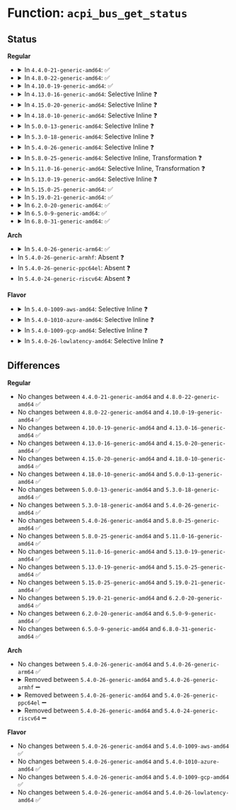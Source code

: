 # Function: <code>acpi_bus_get_status</code>

## Status
<b>Regular</b>
<ul>
<li>
<details>
<summary>In <code>4.4.0-21-generic-amd64</code>: ✅</summary>

```c
int acpi_bus_get_status(struct acpi_device * device)
```

```json
{
  "name": "acpi_bus_get_status",
  "collision_type": "Unique Global",
  "inline_type": "No",
  "funcs": [
    {
      "addr": 18446744071583558271,
      "name": "acpi_bus_get_status",
      "external": true,
      "loc": "drivers/acpi/bus.c:108",
      "file": "drivers/acpi/bus.c",
      "inline": "seen, unknown",
      "caller_inline": [],
      "caller_func": [
        "drivers/acpi/scan.c:acpi_bus_attach",
        "drivers/acpi/scan.c:acpi_scan_bus_check",
        "drivers/acpi/scan.c:acpi_device_hotplug",
        "drivers/acpi/pci_link.c:acpi_pci_link_get_current",
        "drivers/acpi/pci_link.c:acpi_pci_link_set",
        "drivers/spi/spi.c:acpi_spi_add_device",
        "drivers/i2c/i2c-core.c:acpi_i2c_add_device"
      ]
    }
  ],
  "symbols": [
    {
      "addr": 18446744071583558271,
      "name": "acpi_bus_get_status",
      "section": ".text",
      "bind": "STB_GLOBAL",
      "size": 90
    }
  ]
}
```
</details>
</li>
<li>
<details>
<summary>In <code>4.8.0-22-generic-amd64</code>: ✅</summary>

```c
int acpi_bus_get_status(struct acpi_device * device)
```

```json
{
  "name": "acpi_bus_get_status",
  "collision_type": "Unique Global",
  "inline_type": "No",
  "funcs": [
    {
      "addr": 18446744071583879898,
      "name": "acpi_bus_get_status",
      "external": true,
      "loc": "drivers/acpi/bus.c:112",
      "file": "drivers/acpi/bus.c",
      "inline": "seen, unknown",
      "caller_inline": [],
      "caller_func": [
        "drivers/acpi/scan.c:acpi_bus_attach",
        "drivers/acpi/scan.c:acpi_device_hotplug",
        "drivers/acpi/scan.c:acpi_scan_bus_check",
        "drivers/acpi/pci_link.c:acpi_pci_link_set",
        "drivers/acpi/pci_link.c:acpi_pci_link_get_current",
        "drivers/i2c/i2c-core.c:acpi_i2c_get_info"
      ]
    }
  ],
  "symbols": [
    {
      "addr": 18446744071583879898,
      "name": "acpi_bus_get_status",
      "section": ".text",
      "bind": "STB_GLOBAL",
      "size": 90
    }
  ]
}
```
</details>
</li>
<li>
<details>
<summary>In <code>4.10.0-19-generic-amd64</code>: ✅</summary>

```c
int acpi_bus_get_status(struct acpi_device * device)
```

```json
{
  "name": "acpi_bus_get_status",
  "collision_type": "Unique Global",
  "inline_type": "No",
  "funcs": [
    {
      "addr": 18446744071584018952,
      "name": "acpi_bus_get_status",
      "external": true,
      "loc": "drivers/acpi/bus.c:112",
      "file": "drivers/acpi/bus.c",
      "inline": "seen, unknown",
      "caller_inline": [],
      "caller_func": [
        "drivers/acpi/scan.c:acpi_bus_attach",
        "drivers/acpi/scan.c:acpi_device_hotplug",
        "drivers/acpi/scan.c:acpi_scan_bus_check",
        "drivers/acpi/pci_link.c:acpi_pci_link_set",
        "drivers/acpi/pci_link.c:acpi_pci_link_get_current",
        "drivers/i2c/i2c-core.c:i2c_acpi_get_info",
        "drivers/i2c/i2c-core.c:i2c_acpi_do_lookup"
      ]
    }
  ],
  "symbols": [
    {
      "addr": 18446744071584018952,
      "name": "acpi_bus_get_status",
      "section": ".text",
      "bind": "STB_GLOBAL",
      "size": 90
    }
  ]
}
```
</details>
</li>
<li>
<details>
<summary>In <code>4.13.0-16-generic-amd64</code>: Selective Inline ❓</summary>

```c
int acpi_bus_get_status(struct acpi_device * device)
```

```json
{
  "name": "acpi_bus_get_status",
  "collision_type": "Unique Global",
  "inline_type": "Selective",
  "funcs": [
    {
      "addr": 18446744071584072000,
      "name": "acpi_bus_get_status",
      "external": true,
      "loc": "drivers/acpi/bus.c:112",
      "file": "drivers/acpi/bus.c",
      "inline": "not declared, inlined",
      "caller_inline": [],
      "caller_func": [
        "drivers/acpi/scan.c:acpi_bus_attach",
        "drivers/acpi/scan.c:acpi_device_hotplug",
        "drivers/acpi/scan.c:acpi_scan_bus_check",
        "drivers/acpi/pci_link.c:acpi_pci_link_set",
        "drivers/i2c/i2c-core-acpi.c:i2c_acpi_get_info",
        "drivers/i2c/i2c-core-acpi.c:i2c_acpi_do_lookup"
      ]
    }
  ],
  "symbols": [
    {
      "addr": 18446744071584072000,
      "name": "acpi_bus_get_status",
      "section": ".text",
      "bind": "STB_GLOBAL",
      "size": 132
    }
  ]
}
```
</details>
</li>
<li>
<details>
<summary>In <code>4.15.0-20-generic-amd64</code>: Selective Inline ❓</summary>

```c
int acpi_bus_get_status(struct acpi_device * device)
```

```json
{
  "name": "acpi_bus_get_status",
  "collision_type": "Unique Global",
  "inline_type": "Selective",
  "funcs": [
    {
      "addr": 18446744071584341680,
      "name": "acpi_bus_get_status",
      "external": true,
      "loc": "drivers/acpi/bus.c:139",
      "file": "drivers/acpi/bus.c",
      "inline": "not declared, inlined",
      "caller_inline": [],
      "caller_func": [
        "drivers/acpi/scan.c:acpi_bus_attach",
        "drivers/acpi/scan.c:acpi_device_hotplug",
        "drivers/acpi/scan.c:acpi_scan_bus_check",
        "drivers/acpi/pci_link.c:acpi_pci_link_set",
        "drivers/tty/serdev/core.c:acpi_serdev_add_device",
        "drivers/i2c/i2c-core-acpi.c:i2c_acpi_get_info",
        "drivers/i2c/i2c-core-acpi.c:i2c_acpi_do_lookup"
      ]
    }
  ],
  "symbols": [
    {
      "addr": 18446744071584341680,
      "name": "acpi_bus_get_status",
      "section": ".text",
      "bind": "STB_GLOBAL",
      "size": 320
    }
  ]
}
```
</details>
</li>
<li>
<details>
<summary>In <code>4.18.0-10-generic-amd64</code>: Selective Inline ❓</summary>

```c
int acpi_bus_get_status(struct acpi_device * device)
```

```json
{
  "name": "acpi_bus_get_status",
  "collision_type": "Unique Global",
  "inline_type": "Selective",
  "funcs": [
    {
      "addr": 18446744071584561200,
      "name": "acpi_bus_get_status",
      "external": true,
      "loc": "drivers/acpi/bus.c:140",
      "file": "drivers/acpi/bus.c",
      "inline": "not declared, inlined",
      "caller_inline": [],
      "caller_func": [
        "drivers/acpi/scan.c:acpi_bus_attach",
        "drivers/acpi/scan.c:acpi_add_single_object",
        "drivers/acpi/scan.c:acpi_device_hotplug",
        "drivers/acpi/scan.c:acpi_scan_bus_check",
        "drivers/acpi/pci_link.c:acpi_pci_link_set",
        "drivers/tty/serdev/core.c:acpi_serdev_add_device",
        "drivers/i2c/i2c-core-acpi.c:i2c_acpi_get_info",
        "drivers/i2c/i2c-core-acpi.c:i2c_acpi_do_lookup"
      ]
    }
  ],
  "symbols": [
    {
      "addr": 18446744071584561200,
      "name": "acpi_bus_get_status",
      "section": ".text",
      "bind": "STB_GLOBAL",
      "size": 349
    }
  ]
}
```
</details>
</li>
<li>
<details>
<summary>In <code>5.0.0-13-generic-amd64</code>: Selective Inline ❓</summary>

```c
int acpi_bus_get_status(struct acpi_device * device)
```

```json
{
  "name": "acpi_bus_get_status",
  "collision_type": "Unique Global",
  "inline_type": "Selective",
  "funcs": [
    {
      "addr": 18446744071584658512,
      "name": "acpi_bus_get_status",
      "external": true,
      "loc": "drivers/acpi/bus.c:109",
      "file": "drivers/acpi/bus.c",
      "inline": "not declared, inlined",
      "caller_inline": [],
      "caller_func": [
        "drivers/acpi/scan.c:acpi_bus_attach",
        "drivers/acpi/scan.c:acpi_add_single_object",
        "drivers/acpi/scan.c:acpi_device_hotplug",
        "drivers/acpi/scan.c:acpi_scan_bus_check",
        "drivers/acpi/pci_link.c:acpi_pci_link_set",
        "drivers/tty/serdev/core.c:acpi_serdev_add_device",
        "drivers/i2c/i2c-core-acpi.c:i2c_acpi_get_info",
        "drivers/i2c/i2c-core-acpi.c:i2c_acpi_do_lookup"
      ]
    }
  ],
  "symbols": [
    {
      "addr": 18446744071584658512,
      "name": "acpi_bus_get_status",
      "section": ".text",
      "bind": "STB_GLOBAL",
      "size": 349
    }
  ]
}
```
</details>
</li>
<li>
<details>
<summary>In <code>5.3.0-18-generic-amd64</code>: Selective Inline ❓</summary>

```c
int acpi_bus_get_status(struct acpi_device * device)
```

```json
{
  "name": "acpi_bus_get_status",
  "collision_type": "Unique Global",
  "inline_type": "Selective",
  "funcs": [
    {
      "addr": 18446744071584858800,
      "name": "acpi_bus_get_status",
      "external": true,
      "loc": "drivers/acpi/bus.c:96",
      "file": "drivers/acpi/bus.c",
      "inline": "not declared, inlined",
      "caller_inline": [],
      "caller_func": [
        "drivers/acpi/scan.c:acpi_bus_attach",
        "drivers/acpi/scan.c:acpi_add_single_object",
        "drivers/acpi/scan.c:acpi_device_hotplug",
        "drivers/acpi/scan.c:acpi_scan_bus_check",
        "drivers/acpi/pci_link.c:acpi_pci_link_set",
        "drivers/tty/serdev/core.c:acpi_serdev_add_device",
        "drivers/spi/spi.c:acpi_register_spi_device",
        "drivers/i2c/i2c-core-acpi.c:i2c_acpi_get_info",
        "drivers/i2c/i2c-core-acpi.c:i2c_acpi_do_lookup"
      ]
    }
  ],
  "symbols": [
    {
      "addr": 18446744071584858800,
      "name": "acpi_bus_get_status",
      "section": ".text",
      "bind": "STB_GLOBAL",
      "size": 349
    }
  ]
}
```
</details>
</li>
<li>
<details>
<summary>In <code>5.4.0-26-generic-amd64</code>: Selective Inline ❓</summary>

```c
int acpi_bus_get_status(struct acpi_device * device)
```

```json
{
  "name": "acpi_bus_get_status",
  "collision_type": "Unique Global",
  "inline_type": "Selective",
  "funcs": [
    {
      "addr": 18446744071584994672,
      "name": "acpi_bus_get_status",
      "external": true,
      "loc": "drivers/acpi/bus.c:96",
      "file": "drivers/acpi/bus.c",
      "inline": "not declared, inlined",
      "caller_inline": [],
      "caller_func": [
        "drivers/acpi/scan.c:acpi_bus_attach",
        "drivers/acpi/scan.c:acpi_add_single_object",
        "drivers/acpi/scan.c:acpi_device_hotplug",
        "drivers/acpi/scan.c:acpi_scan_bus_check",
        "drivers/acpi/pci_link.c:acpi_pci_link_set",
        "drivers/tty/serdev/core.c:acpi_serdev_add_device",
        "drivers/spi/spi.c:acpi_register_spi_device",
        "drivers/i2c/i2c-core-acpi.c:i2c_acpi_get_info",
        "drivers/i2c/i2c-core-acpi.c:i2c_acpi_do_lookup"
      ]
    }
  ],
  "symbols": [
    {
      "addr": 18446744071584994672,
      "name": "acpi_bus_get_status",
      "section": ".text",
      "bind": "STB_GLOBAL",
      "size": 349
    }
  ]
}
```
</details>
</li>
<li>
<details>
<summary>In <code>5.8.0-25-generic-amd64</code>: Selective Inline, Transformation ❓</summary>

```c
int acpi_bus_get_status(struct acpi_device * device)
```

```json
{
  "name": "acpi_bus_get_status",
  "collision_type": "Unique Global",
  "inline_type": "Selective",
  "funcs": [
    {
      "addr": 18446744071585693792,
      "name": "acpi_bus_get_status",
      "external": true,
      "loc": "drivers/acpi/bus.c:96",
      "file": "drivers/acpi/bus.c",
      "inline": "not declared, inlined",
      "caller_inline": [],
      "caller_func": [
        "drivers/acpi/scan.c:acpi_bus_attach",
        "drivers/acpi/scan.c:acpi_add_single_object",
        "drivers/acpi/scan.c:acpi_device_hotplug",
        "drivers/acpi/scan.c:acpi_scan_bus_check",
        "drivers/acpi/pci_link.c:acpi_pci_link_set",
        "drivers/acpi/pci_link.c:acpi_pci_link_get_current",
        "drivers/tty/serdev/core.c:acpi_serdev_check_resources",
        "drivers/spi/spi.c:acpi_register_spi_device",
        "drivers/i2c/i2c-core-acpi.c:i2c_acpi_get_info",
        "drivers/i2c/i2c-core-acpi.c:i2c_acpi_do_lookup"
      ]
    }
  ],
  "symbols": [
    {
      "addr": 18446744071585693792,
      "name": "acpi_bus_get_status.part.0",
      "section": ".text",
      "bind": "STB_LOCAL",
      "size": 315
    },
    {
      "addr": 18446744071585694112,
      "name": "acpi_bus_get_status",
      "section": ".text",
      "bind": "STB_GLOBAL",
      "size": 95
    }
  ]
}
```
</details>
</li>
<li>
<details>
<summary>In <code>5.11.0-16-generic-amd64</code>: Selective Inline, Transformation ❓</summary>

```c
int acpi_bus_get_status(struct acpi_device * device)
```

```json
{
  "name": "acpi_bus_get_status",
  "collision_type": "Unique Global",
  "inline_type": "Selective",
  "funcs": [
    {
      "addr": 18446744071585816016,
      "name": "acpi_bus_get_status",
      "external": true,
      "loc": "drivers/acpi/bus.c:96",
      "file": "drivers/acpi/bus.c",
      "inline": "not declared, inlined",
      "caller_inline": [],
      "caller_func": [
        "drivers/acpi/scan.c:acpi_bus_attach",
        "drivers/acpi/scan.c:acpi_add_single_object",
        "drivers/acpi/scan.c:acpi_device_hotplug",
        "drivers/acpi/scan.c:acpi_scan_bus_check",
        "drivers/acpi/pci_link.c:acpi_pci_link_set",
        "drivers/acpi/pci_link.c:acpi_pci_link_get_current",
        "drivers/tty/serdev/core.c:acpi_serdev_check_resources",
        "drivers/spi/spi.c:acpi_register_spi_device",
        "drivers/i2c/i2c-core-acpi.c:i2c_acpi_get_info",
        "drivers/i2c/i2c-core-acpi.c:i2c_acpi_do_lookup"
      ]
    }
  ],
  "symbols": [
    {
      "addr": 18446744071585816016,
      "name": "acpi_bus_get_status.part.0",
      "section": ".text",
      "bind": "STB_LOCAL",
      "size": 310
    },
    {
      "addr": 18446744071585816336,
      "name": "acpi_bus_get_status",
      "section": ".text",
      "bind": "STB_GLOBAL",
      "size": 101
    }
  ]
}
```
</details>
</li>
<li>
<details>
<summary>In <code>5.13.0-19-generic-amd64</code>: Selective Inline ❓</summary>

```c
int acpi_bus_get_status(struct acpi_device * device)
```

```json
{
  "name": "acpi_bus_get_status",
  "collision_type": "Unique Global",
  "inline_type": "Selective",
  "funcs": [
    {
      "addr": 18446744071585696528,
      "name": "acpi_bus_get_status",
      "external": true,
      "loc": "drivers/acpi/bus.c:94",
      "file": "drivers/acpi/bus.c",
      "inline": "not declared, inlined",
      "caller_inline": [],
      "caller_func": [
        "drivers/acpi/scan.c:acpi_bus_attach",
        "drivers/acpi/scan.c:acpi_add_single_object",
        "drivers/acpi/scan.c:acpi_device_hotplug",
        "drivers/acpi/scan.c:acpi_scan_bus_check",
        "drivers/acpi/pci_link.c:acpi_pci_link_set",
        "drivers/acpi/pci_link.c:acpi_pci_link_get_current",
        "drivers/tty/serdev/core.c:acpi_serdev_add_device",
        "drivers/spi/spi.c:acpi_register_spi_device",
        "drivers/i2c/i2c-core-acpi.c:i2c_acpi_get_info",
        "drivers/i2c/i2c-core-acpi.c:i2c_acpi_do_lookup"
      ]
    }
  ],
  "symbols": [
    {
      "addr": 18446744071585696528,
      "name": "acpi_bus_get_status",
      "section": ".text",
      "bind": "STB_GLOBAL",
      "size": 277
    }
  ]
}
```
</details>
</li>
<li>
<details>
<summary>In <code>5.15.0-25-generic-amd64</code>: ✅</summary>

```c
int acpi_bus_get_status(struct acpi_device * device)
```

```json
{
  "name": "acpi_bus_get_status",
  "collision_type": "Unique Global",
  "inline_type": "No",
  "funcs": [
    {
      "addr": 18446744071586176848,
      "name": "acpi_bus_get_status",
      "external": true,
      "loc": "drivers/acpi/bus.c:96",
      "file": "drivers/acpi/bus.c",
      "inline": "seen, unknown",
      "caller_inline": [],
      "caller_func": [
        "drivers/acpi/scan.c:acpi_bus_attach",
        "drivers/acpi/scan.c:acpi_add_single_object",
        "drivers/acpi/scan.c:acpi_device_hotplug",
        "drivers/acpi/scan.c:acpi_scan_bus_check",
        "drivers/acpi/pci_link.c:acpi_pci_link_set",
        "drivers/acpi/pci_link.c:acpi_pci_link_get_current",
        "drivers/tty/serdev/core.c:acpi_serdev_add_device",
        "drivers/spi/spi.c:acpi_register_spi_device",
        "drivers/i2c/i2c-core-acpi.c:i2c_acpi_get_info",
        "drivers/i2c/i2c-core-acpi.c:i2c_acpi_do_lookup"
      ]
    }
  ],
  "symbols": [
    {
      "addr": 18446744071586176848,
      "name": "acpi_bus_get_status",
      "section": ".text",
      "bind": "STB_GLOBAL",
      "size": 275
    }
  ]
}
```
</details>
</li>
<li>
<details>
<summary>In <code>5.19.0-21-generic-amd64</code>: ✅</summary>

```c
int acpi_bus_get_status(struct acpi_device * device)
```

```json
{
  "name": "acpi_bus_get_status",
  "collision_type": "Unique Global",
  "inline_type": "No",
  "funcs": [
    {
      "addr": 18446744071587412176,
      "name": "acpi_bus_get_status",
      "external": true,
      "loc": "drivers/acpi/bus.c:97",
      "file": "drivers/acpi/bus.c",
      "inline": "seen, unknown",
      "caller_inline": [],
      "caller_func": [
        "drivers/acpi/scan.c:acpi_bus_attach",
        "drivers/acpi/scan.c:acpi_add_single_object",
        "drivers/acpi/scan.c:acpi_device_hotplug",
        "drivers/acpi/scan.c:acpi_scan_bus_check",
        "drivers/acpi/pci_link.c:acpi_pci_link_set",
        "drivers/acpi/pci_link.c:acpi_pci_link_get_current",
        "drivers/tty/serdev/core.c:acpi_serdev_add_device",
        "drivers/spi/spi.c:acpi_register_spi_device",
        "drivers/i2c/i2c-core-acpi.c:i2c_acpi_get_info",
        "drivers/i2c/i2c-core-acpi.c:i2c_acpi_do_lookup"
      ]
    }
  ],
  "symbols": [
    {
      "addr": 18446744071587412176,
      "name": "acpi_bus_get_status",
      "section": ".text",
      "bind": "STB_GLOBAL",
      "size": 295
    }
  ]
}
```
</details>
</li>
<li>
<details>
<summary>In <code>6.2.0-20-generic-amd64</code>: ✅</summary>

```c
int acpi_bus_get_status(struct acpi_device * device)
```

```json
{
  "name": "acpi_bus_get_status",
  "collision_type": "Unique Global",
  "inline_type": "No",
  "funcs": [
    {
      "addr": 18446744071588668016,
      "name": "acpi_bus_get_status",
      "external": true,
      "loc": "drivers/acpi/bus.c:98",
      "file": "drivers/acpi/bus.c",
      "inline": "seen, unknown",
      "caller_inline": [],
      "caller_func": [
        "drivers/acpi/scan.c:acpi_bus_attach",
        "drivers/acpi/scan.c:acpi_add_single_object",
        "drivers/acpi/scan.c:acpi_device_hotplug",
        "drivers/acpi/pci_link.c:acpi_pci_link_set",
        "drivers/acpi/pci_link.c:acpi_pci_link_get_current",
        "drivers/tty/serdev/core.c:acpi_serdev_add_device",
        "drivers/spi/spi.c:acpi_register_spi_device",
        "drivers/i2c/i2c-core-acpi.c:i2c_acpi_get_info",
        "drivers/i2c/i2c-core-acpi.c:i2c_acpi_do_lookup"
      ]
    }
  ],
  "symbols": [
    {
      "addr": 18446744071588668016,
      "name": "acpi_bus_get_status",
      "section": ".text",
      "bind": "STB_GLOBAL",
      "size": 281
    }
  ]
}
```
</details>
</li>
<li>
<details>
<summary>In <code>6.5.0-9-generic-amd64</code>: ✅</summary>

```c
int acpi_bus_get_status(struct acpi_device * device)
```

```json
{
  "name": "acpi_bus_get_status",
  "collision_type": "Unique Global",
  "inline_type": "No",
  "funcs": [
    {
      "addr": 18446744071588955744,
      "name": "acpi_bus_get_status",
      "external": true,
      "loc": "drivers/acpi/bus.c:95",
      "file": "drivers/acpi/bus.c",
      "inline": "seen, unknown",
      "caller_inline": [],
      "caller_func": [
        "drivers/acpi/scan.c:acpi_bus_attach",
        "drivers/acpi/scan.c:acpi_add_single_object",
        "drivers/acpi/scan.c:acpi_device_hotplug",
        "drivers/acpi/pci_link.c:acpi_pci_link_set",
        "drivers/acpi/pci_link.c:acpi_pci_link_get_current",
        "drivers/tty/serdev/core.c:acpi_serdev_add_device",
        "drivers/spi/spi.c:acpi_register_spi_device",
        "drivers/i2c/i2c-core-acpi.c:i2c_acpi_get_info",
        "drivers/i2c/i2c-core-acpi.c:i2c_acpi_do_lookup"
      ]
    }
  ],
  "symbols": [
    {
      "addr": 18446744071588955744,
      "name": "acpi_bus_get_status",
      "section": ".text",
      "bind": "STB_GLOBAL",
      "size": 281
    }
  ]
}
```
</details>
</li>
<li>
<details>
<summary>In <code>6.8.0-31-generic-amd64</code>: ✅</summary>

```c
int acpi_bus_get_status(struct acpi_device * device)
```

```json
{
  "name": "acpi_bus_get_status",
  "collision_type": "Unique Global",
  "inline_type": "No",
  "funcs": [
    {
      "addr": 18446744071589253040,
      "name": "acpi_bus_get_status",
      "external": true,
      "loc": "drivers/acpi/bus.c:95",
      "file": "drivers/acpi/bus.c",
      "inline": "seen, unknown",
      "caller_inline": [],
      "caller_func": [
        "drivers/acpi/scan.c:acpi_bus_attach",
        "drivers/acpi/scan.c:acpi_add_single_object",
        "drivers/acpi/scan.c:acpi_device_hotplug",
        "drivers/acpi/pci_link.c:acpi_pci_link_set",
        "drivers/acpi/pci_link.c:acpi_pci_link_get_current",
        "drivers/tty/serdev/core.c:acpi_serdev_add_device",
        "drivers/spi/spi.c:acpi_register_spi_device",
        "drivers/i2c/i2c-core-acpi.c:i2c_acpi_get_info",
        "drivers/i2c/i2c-core-acpi.c:i2c_acpi_do_lookup"
      ]
    }
  ],
  "symbols": [
    {
      "addr": 18446744071589253040,
      "name": "acpi_bus_get_status",
      "section": ".text",
      "bind": "STB_GLOBAL",
      "size": 281
    }
  ]
}
```
</details>
</li>
</ul>
<b>Arch</b>
<ul>
<li>
<details>
<summary>In <code>5.4.0-26-generic-arm64</code>: ✅</summary>

```c
int acpi_bus_get_status(struct acpi_device * device)
```

```json
{
  "name": "acpi_bus_get_status",
  "collision_type": "Unique Global",
  "inline_type": "No",
  "funcs": [
    {
      "addr": 18446603336497401448,
      "name": "acpi_bus_get_status",
      "external": true,
      "loc": "drivers/acpi/bus.c:96",
      "file": "drivers/acpi/bus.c",
      "inline": "seen, unknown",
      "caller_inline": [],
      "caller_func": [
        "drivers/acpi/scan.c:acpi_bus_attach",
        "drivers/acpi/scan.c:acpi_add_single_object",
        "drivers/acpi/scan.c:acpi_device_hotplug",
        "drivers/acpi/scan.c:acpi_scan_bus_check",
        "drivers/acpi/pci_link.c:acpi_pci_link_set",
        "drivers/tty/serdev/core.c:acpi_serdev_add_device",
        "drivers/spi/spi.c:acpi_register_spi_device",
        "drivers/i2c/i2c-core-acpi.c:i2c_acpi_get_info",
        "drivers/i2c/i2c-core-acpi.c:i2c_acpi_do_lookup",
        "drivers/perf/xgene_pmu.c:acpi_pmu_dev_add"
      ]
    }
  ],
  "symbols": [
    {
      "addr": 18446603336497401448,
      "name": "acpi_bus_get_status",
      "section": ".text",
      "bind": "STB_GLOBAL",
      "size": 172
    }
  ]
}
```
</details>
</li>
<li>
In <code>5.4.0-26-generic-armhf</code>: Absent ❓
</li>
<li>
In <code>5.4.0-26-generic-ppc64el</code>: Absent ❓
</li>
<li>
In <code>5.4.0-24-generic-riscv64</code>: Absent ❓
</li>
</ul>
<b>Flavor</b>
<ul>
<li>
<details>
<summary>In <code>5.4.0-1009-aws-amd64</code>: Selective Inline ❓</summary>

```c
int acpi_bus_get_status(struct acpi_device * device)
```

```json
{
  "name": "acpi_bus_get_status",
  "collision_type": "Unique Global",
  "inline_type": "Selective",
  "funcs": [
    {
      "addr": 18446744071584938752,
      "name": "acpi_bus_get_status",
      "external": true,
      "loc": "drivers/acpi/bus.c:96",
      "file": "drivers/acpi/bus.c",
      "inline": "not declared, inlined",
      "caller_inline": [],
      "caller_func": [
        "drivers/acpi/scan.c:acpi_bus_attach",
        "drivers/acpi/scan.c:acpi_add_single_object",
        "drivers/acpi/scan.c:acpi_device_hotplug",
        "drivers/acpi/scan.c:acpi_scan_bus_check",
        "drivers/acpi/pci_link.c:acpi_pci_link_set",
        "drivers/tty/serdev/core.c:acpi_serdev_add_device",
        "drivers/spi/spi.c:acpi_register_spi_device"
      ]
    }
  ],
  "symbols": [
    {
      "addr": 18446744071584938752,
      "name": "acpi_bus_get_status",
      "section": ".text",
      "bind": "STB_GLOBAL",
      "size": 163
    }
  ]
}
```
</details>
</li>
<li>
<details>
<summary>In <code>5.4.0-1010-azure-amd64</code>: Selective Inline ❓</summary>

```c
int acpi_bus_get_status(struct acpi_device * device)
```

```json
{
  "name": "acpi_bus_get_status",
  "collision_type": "Unique Global",
  "inline_type": "Selective",
  "funcs": [
    {
      "addr": 18446744071584847552,
      "name": "acpi_bus_get_status",
      "external": true,
      "loc": "drivers/acpi/bus.c:96",
      "file": "drivers/acpi/bus.c",
      "inline": "not declared, inlined",
      "caller_inline": [],
      "caller_func": [
        "drivers/acpi/scan.c:acpi_bus_attach",
        "drivers/acpi/scan.c:acpi_add_single_object",
        "drivers/acpi/scan.c:acpi_device_hotplug",
        "drivers/acpi/scan.c:acpi_scan_bus_check",
        "drivers/acpi/pci_link.c:acpi_pci_link_set",
        "drivers/spi/spi.c:acpi_register_spi_device"
      ]
    }
  ],
  "symbols": [
    {
      "addr": 18446744071584847552,
      "name": "acpi_bus_get_status",
      "section": ".text",
      "bind": "STB_GLOBAL",
      "size": 163
    }
  ]
}
```
</details>
</li>
<li>
<details>
<summary>In <code>5.4.0-1009-gcp-amd64</code>: Selective Inline ❓</summary>

```c
int acpi_bus_get_status(struct acpi_device * device)
```

```json
{
  "name": "acpi_bus_get_status",
  "collision_type": "Unique Global",
  "inline_type": "Selective",
  "funcs": [
    {
      "addr": 18446744071584946256,
      "name": "acpi_bus_get_status",
      "external": true,
      "loc": "drivers/acpi/bus.c:96",
      "file": "drivers/acpi/bus.c",
      "inline": "not declared, inlined",
      "caller_inline": [],
      "caller_func": [
        "drivers/acpi/scan.c:acpi_bus_attach",
        "drivers/acpi/scan.c:acpi_add_single_object",
        "drivers/acpi/scan.c:acpi_device_hotplug",
        "drivers/acpi/scan.c:acpi_scan_bus_check",
        "drivers/acpi/pci_link.c:acpi_pci_link_set",
        "drivers/tty/serdev/core.c:acpi_serdev_add_device",
        "drivers/spi/spi.c:acpi_register_spi_device",
        "drivers/i2c/i2c-core-acpi.c:i2c_acpi_get_info",
        "drivers/i2c/i2c-core-acpi.c:i2c_acpi_do_lookup"
      ]
    }
  ],
  "symbols": [
    {
      "addr": 18446744071584946256,
      "name": "acpi_bus_get_status",
      "section": ".text",
      "bind": "STB_GLOBAL",
      "size": 349
    }
  ]
}
```
</details>
</li>
<li>
<details>
<summary>In <code>5.4.0-26-lowlatency-amd64</code>: Selective Inline ❓</summary>

```c
int acpi_bus_get_status(struct acpi_device * device)
```

```json
{
  "name": "acpi_bus_get_status",
  "collision_type": "Unique Global",
  "inline_type": "Selective",
  "funcs": [
    {
      "addr": 18446744071585052432,
      "name": "acpi_bus_get_status",
      "external": true,
      "loc": "drivers/acpi/bus.c:96",
      "file": "drivers/acpi/bus.c",
      "inline": "not declared, inlined",
      "caller_inline": [],
      "caller_func": [
        "drivers/acpi/scan.c:acpi_bus_attach",
        "drivers/acpi/scan.c:acpi_add_single_object",
        "drivers/acpi/scan.c:acpi_device_hotplug",
        "drivers/acpi/scan.c:acpi_scan_bus_check",
        "drivers/acpi/pci_link.c:acpi_pci_link_set",
        "drivers/tty/serdev/core.c:acpi_serdev_add_device",
        "drivers/spi/spi.c:acpi_register_spi_device",
        "drivers/i2c/i2c-core-acpi.c:i2c_acpi_get_info",
        "drivers/i2c/i2c-core-acpi.c:i2c_acpi_do_lookup"
      ]
    }
  ],
  "symbols": [
    {
      "addr": 18446744071585052432,
      "name": "acpi_bus_get_status",
      "section": ".text",
      "bind": "STB_GLOBAL",
      "size": 349
    }
  ]
}
```
</details>
</li>
</ul>

## Differences
<b>Regular</b>
<ul>
<li>
No changes between <code>4.4.0-21-generic-amd64</code> and <code>4.8.0-22-generic-amd64</code> ✅
</li>
<li>
No changes between <code>4.8.0-22-generic-amd64</code> and <code>4.10.0-19-generic-amd64</code> ✅
</li>
<li>
No changes between <code>4.10.0-19-generic-amd64</code> and <code>4.13.0-16-generic-amd64</code> ✅
</li>
<li>
No changes between <code>4.13.0-16-generic-amd64</code> and <code>4.15.0-20-generic-amd64</code> ✅
</li>
<li>
No changes between <code>4.15.0-20-generic-amd64</code> and <code>4.18.0-10-generic-amd64</code> ✅
</li>
<li>
No changes between <code>4.18.0-10-generic-amd64</code> and <code>5.0.0-13-generic-amd64</code> ✅
</li>
<li>
No changes between <code>5.0.0-13-generic-amd64</code> and <code>5.3.0-18-generic-amd64</code> ✅
</li>
<li>
No changes between <code>5.3.0-18-generic-amd64</code> and <code>5.4.0-26-generic-amd64</code> ✅
</li>
<li>
No changes between <code>5.4.0-26-generic-amd64</code> and <code>5.8.0-25-generic-amd64</code> ✅
</li>
<li>
No changes between <code>5.8.0-25-generic-amd64</code> and <code>5.11.0-16-generic-amd64</code> ✅
</li>
<li>
No changes between <code>5.11.0-16-generic-amd64</code> and <code>5.13.0-19-generic-amd64</code> ✅
</li>
<li>
No changes between <code>5.13.0-19-generic-amd64</code> and <code>5.15.0-25-generic-amd64</code> ✅
</li>
<li>
No changes between <code>5.15.0-25-generic-amd64</code> and <code>5.19.0-21-generic-amd64</code> ✅
</li>
<li>
No changes between <code>5.19.0-21-generic-amd64</code> and <code>6.2.0-20-generic-amd64</code> ✅
</li>
<li>
No changes between <code>6.2.0-20-generic-amd64</code> and <code>6.5.0-9-generic-amd64</code> ✅
</li>
<li>
No changes between <code>6.5.0-9-generic-amd64</code> and <code>6.8.0-31-generic-amd64</code> ✅
</li>
</ul>
<b>Arch</b>
<ul>
<li>
No changes between <code>5.4.0-26-generic-amd64</code> and <code>5.4.0-26-generic-arm64</code> ✅
</li>
<li>
<details>
<summary>Removed between <code>5.4.0-26-generic-amd64</code> and <code>5.4.0-26-generic-armhf</code> ➖</summary>

```c
int acpi_bus_get_status(struct acpi_device * device)
```
</details>
</li>
<li>
<details>
<summary>Removed between <code>5.4.0-26-generic-amd64</code> and <code>5.4.0-26-generic-ppc64el</code> ➖</summary>

```c
int acpi_bus_get_status(struct acpi_device * device)
```
</details>
</li>
<li>
<details>
<summary>Removed between <code>5.4.0-26-generic-amd64</code> and <code>5.4.0-24-generic-riscv64</code> ➖</summary>

```c
int acpi_bus_get_status(struct acpi_device * device)
```
</details>
</li>
</ul>
<b>Flavor</b>
<ul>
<li>
No changes between <code>5.4.0-26-generic-amd64</code> and <code>5.4.0-1009-aws-amd64</code> ✅
</li>
<li>
No changes between <code>5.4.0-26-generic-amd64</code> and <code>5.4.0-1010-azure-amd64</code> ✅
</li>
<li>
No changes between <code>5.4.0-26-generic-amd64</code> and <code>5.4.0-1009-gcp-amd64</code> ✅
</li>
<li>
No changes between <code>5.4.0-26-generic-amd64</code> and <code>5.4.0-26-lowlatency-amd64</code> ✅
</li>
</ul>
